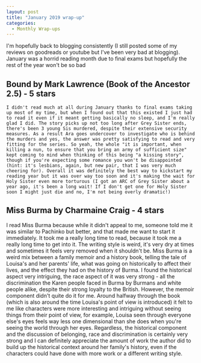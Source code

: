 ```yaml
---
layout: post
title: "January 2019 wrap-up"
categories:
  - Monthly Wrap-ups 
---
```


I'm hopefully back to blogging consistently (I still posted some of my reviews on goodreads or youtube but I've been very bad at blogging). January was a horrid reading month due to final exams but hopefully the rest of the year won't be so bad 

## Bound by Mark Lawrence (Book of the Ancestor 2.5) - 5 stars

	I didn't read much at all during January thanks to final exams taking up most of my time, but when I found out that this existed I just had to read it even if it meant getting basically no sleep, and I'm really glad I did. The story picks up not too long after Grey Sister ends, there's been 3 young Sis murdered, despite their extensive security measures. As a result Ara goes undercover to investigate who is behind the murders and yes, the answer was pretty satisfying to read and very fitting for the series. So yeah, the whole "it is important, when killing a nun, to ensure that you bring an army of sufficient size" kept coming to mind when thinking of this being "a kissing story", though if you're expecting some romance you won't be disappointed (hint: it's lesbians, again, but new pair, that I was very much cheering for). Overall it was definitely the best way to kickstart my reading year but it was over way too soon and it's making the wait for Holy Sister even more torturous (I got an ARC of Grey Sister about a year ago, it's been a long wait! If I don't get one for Holy Sister soon I might just die and no, I'm not being overly dramatic!)

## Miss Burma by Charmaine Craig - 4 stars

I read Miss Burma because while it didn't appeal to me, someone told me it was similar to Pachinko but better, and that made me want to start it immediately. It took me a really long time to read, because it took me a really long time to get into it. The writing style is weird, it's very dry at times and sometimes it feels very removed when it shouldn't be. Miss Burma is a weird mix between a family memoir and a history book, telling the tale of Louisa's and her parents' life, what was going on historically to affect their lives, and the effect they had on the history of Burma. I found the historical aspect very intriguing, the race aspect of it was very strong - all the discrimination the Karen people faced in Burma by Burmans and white people alike, despite their strong loyalty to the British. However, the memoir component didn't quite do it for me. Around halfway through the book (which is also around the time Louisa's point of view is introduced) it felt to me like characters were more interesting and intriguing without seeing things from their point of view, for example, Louisa seen through everyone else's eyes feels way less one dimensional than she does when you're seeing the world through her eyes. Regardless, the historical component and the discussion of belonging, race and discrimination is certainly very strong and I can definitely appreciate the amount of work the author did to build up the historical context around her family's history, even if the characters could have done with more work or a different writing style.

